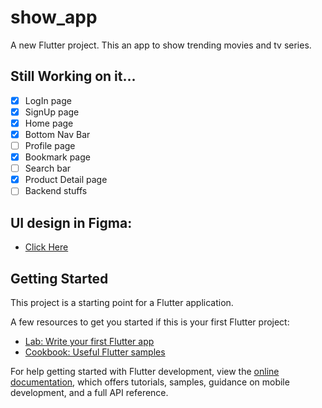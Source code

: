 # show_app

A new Flutter project.
This an app to show trending movies and tv series.

## Still Working on it...
- [x] LogIn page
- [x] SignUp page
- [x] Home page
- [x] Bottom Nav Bar
- [ ] Profile page
- [x] Bookmark page
- [ ] Search bar
- [x] Product Detail page
- [ ] Backend stuffs

## UI design in Figma:
- [Click Here](https://www.figma.com/file/gTqym0NbxSSUkrOs5huFVn/Untitled?node-id=0%3A1)

## Getting Started

This project is a starting point for a Flutter application.

A few resources to get you started if this is your first Flutter project:

- [Lab: Write your first Flutter app](https://docs.flutter.dev/get-started/codelab)
- [Cookbook: Useful Flutter samples](https://docs.flutter.dev/cookbook)

For help getting started with Flutter development, view the
[online documentation](https://docs.flutter.dev/), which offers tutorials,
samples, guidance on mobile development, and a full API reference.
